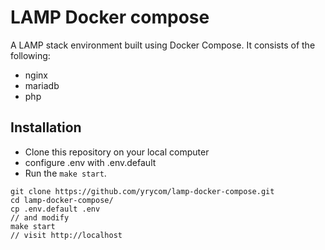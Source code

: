 # LAMP Docker compose

A LAMP stack environment built using Docker Compose. It consists of the following:

* nginx
* mariadb
* php


##  Installation
 
* Clone this repository on your local computer
* configure .env with .env.default 
* Run the `make start`.

```shell
git clone https://github.com/yrycom/lamp-docker-compose.git
cd lamp-docker-compose/
cp .env.default .env
// and modify
make start
// visit http://localhost
```
